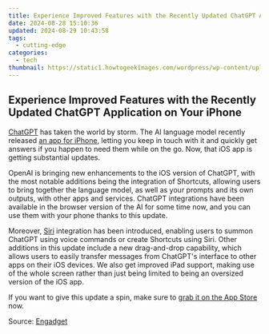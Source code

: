 ```yaml
---
title: Experience Improved Features with the Recently Updated ChatGPT Application on Your iPhone
date: 2024-08-28 15:10:36
updated: 2024-08-29 10:43:58
tags:
  - cutting-edge
categories:
  - tech
thumbnail: https://static1.howtogeekimages.com/wordpress/wp-content/uploads/2023/06/52927928199_a5604dfb49_o.jpg
---
```


## Experience Improved Features with the Recently Updated ChatGPT Application on Your iPhone

[ChatGPT](https://extra-resources.techidaily.com/new-capture-clarity-editing-insights-for-professional-results/) has taken the world by storm. The AI language model recently released [an app for iPhone](https://screen-recording.techidaily.com/new-in-2024-unleashing-your-creative-potential-mastery-of-vocal-overdubs/), letting you keep in touch with it and quickly get answers if you happen to need them while on the go. Now, that iOS app is getting substantial updates.

 OpenAI is bringing new enhancements to the iOS version of ChatGPT, with the most notable additions being the integration of Shortcuts, allowing users to bring together the language model, as well as your prompts and its own outputs, with other apps and services. ChatGPT integrations have been available in the browser version of the AI for some time now, and you can use them with your phone thanks to this update.

 Moreover, [Siri](https://extra-resources.techidaily.com/delving-deep-how-to-record-high-quality-slow-motion-on-hero-10/) integration has been introduced, enabling users to summon ChatGPT using voice commands or create Shortcuts using Siri. Other additions in this update include a new drag-and-drop capability, which allows users to easily transfer messages from ChatGPT's interface to other apps on their iOS devices. We also get improved iPad support, making use of the whole screen rather than just being limited to being an oversized version of the iOS app.

 If you want to give this update a spin, make sure to [grab it on the App Store](https://apps.apple.com/us/app/chatgpt/id6448311069) now.

 Source: [Engadget](https://www.engadget.com/chatgpt-for-ios-gets-support-for-siri-and-shortcuts-095557134.html?src=rss)

<ins class="adsbygoogle"
     style="display:block"
     data-ad-format="autorelaxed"
     data-ad-client="ca-pub-7571918770474297"
     data-ad-slot="1223367746"></ins>



<ins class="adsbygoogle"
     style="display:block"
     data-ad-client="ca-pub-7571918770474297"
     data-ad-slot="8358498916"
     data-ad-format="auto"
     data-full-width-responsive="true"></ins>
